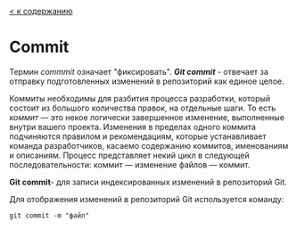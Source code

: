 [< к содержанию](./readme.md)

# Commit


Термин *commmit* означает "фиксировать". ***Git commit*** - отвечает за отправку подготовленных изменений в репозиторий как единое целое.


 Коммиты необходимы для разбития процесса разработки, который состоит из большого количества правок, на отдельные шаги. То есть *коммит* — это некое логически завершенное изменение, выполненные внутри вашего проекта. Изменения в пределах одного коммита подчиняются правилом и рекомендациям, которые устанавливает команда разработчиков, касаемо содержанию коммитов, именованиям и описаниям.
Процесс представляет некий цикл в следующей последовательности: коммит — изменение файлов — коммит.


**Git commit**- для записи индексированных изменений в репозиторий Git.

Для отображения изменений в репозиторий Git используется команду: 
~~~bash=
git commit -m "файл"
~~~
